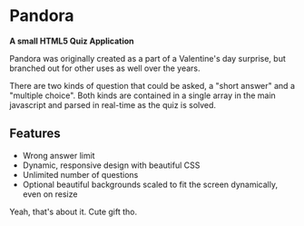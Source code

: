 # Pandora
__A small HTML5 Quiz Application__

Pandora was originally created as a part of a Valentine's day surprise, but branched out for other uses as well over the years.

There are two kinds of question that could be asked, a "short answer" and a "multiple choice". Both kinds are contained in a single array in the main javascript and parsed in real-time as the quiz is solved.

## Features
- Wrong answer limit
- Dynamic, responsive design with beautiful CSS
- Unlimited number of questions
- Optional beautiful backgrounds scaled to fit the screen dynamically, even on resize

Yeah, that's about it. Cute gift tho.

